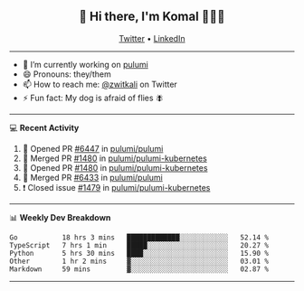 <h2 align="center"> 👋 Hi there, I'm Komal 🧑🏾‍💻 </h2>
<p align="center">
    <a href="https://twitter.com/zwitkali">Twitter</a> •
    <a href="https://www.linkedin.com/in/komal-ali/">LinkedIn</a>
</p>

--------

- 🔭 I’m currently working on [pulumi](https://github.com/pulumi/pulumi)
- 😄 Pronouns: they/them
- 📫 How to reach me: [@zwitkali](https://twitter.com/zwitkali) on Twitter
- ⚡ Fun fact: My dog is afraid of flies 🪰

--------
💻 **Recent Activity**

<!--START_SECTION:activity-->
1. 💪 Opened PR [#6447](https://github.com/pulumi/pulumi/pull/6447) in [pulumi/pulumi](https://github.com/pulumi/pulumi)
2. 🎉 Merged PR [#1480](https://github.com/pulumi/pulumi-kubernetes/pull/1480) in [pulumi/pulumi-kubernetes](https://github.com/pulumi/pulumi-kubernetes)
3. 💪 Opened PR [#1480](https://github.com/pulumi/pulumi-kubernetes/pull/1480) in [pulumi/pulumi-kubernetes](https://github.com/pulumi/pulumi-kubernetes)
4. 🎉 Merged PR [#6433](https://github.com/pulumi/pulumi/pull/6433) in [pulumi/pulumi](https://github.com/pulumi/pulumi)
5. ❗️ Closed issue [#1479](https://github.com/pulumi/pulumi-kubernetes/issues/1479) in [pulumi/pulumi-kubernetes](https://github.com/pulumi/pulumi-kubernetes)
<!--END_SECTION:activity-->

--------

📊 **Weekly Dev Breakdown**
<!--START_SECTION:waka-->
```text
Go           18 hrs 3 mins   █████████████░░░░░░░░░░░░   52.14 % 
TypeScript   7 hrs 1 min     █████░░░░░░░░░░░░░░░░░░░░   20.27 % 
Python       5 hrs 30 mins   ████░░░░░░░░░░░░░░░░░░░░░   15.90 % 
Other        1 hr 2 mins     ▓░░░░░░░░░░░░░░░░░░░░░░░░   03.01 % 
Markdown     59 mins         ▓░░░░░░░░░░░░░░░░░░░░░░░░   02.87 % 
```
<!--END_SECTION:waka-->

--------